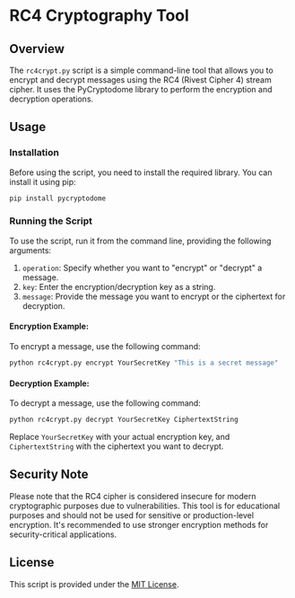 # RC4 Cryptography Tool

## Overview

The `rc4crypt.py` script is a simple command-line tool that allows you to encrypt and decrypt messages using the RC4 (Rivest Cipher 4) stream cipher. It uses the PyCryptodome library to perform the encryption and decryption operations.

## Usage

### Installation

Before using the script, you need to install the required library. You can install it using pip:

```bash
pip install pycryptodome
```

### Running the Script

To use the script, run it from the command line, providing the following arguments:

1. `operation`: Specify whether you want to "encrypt" or "decrypt" a message.
2. `key`: Enter the encryption/decryption key as a string.
3. `message`: Provide the message you want to encrypt or the ciphertext for decryption.

#### Encryption Example:

To encrypt a message, use the following command:

```bash
python rc4crypt.py encrypt YourSecretKey "This is a secret message"
```

#### Decryption Example:

To decrypt a message, use the following command:

```bash
python rc4crypt.py decrypt YourSecretKey CiphertextString
```

Replace `YourSecretKey` with your actual encryption key, and `CiphertextString` with the ciphertext you want to decrypt.

## Security Note

Please note that the RC4 cipher is considered insecure for modern cryptographic purposes due to vulnerabilities. This tool is for educational purposes and should not be used for sensitive or production-level encryption. It's recommended to use stronger encryption methods for security-critical applications.

## License

This script is provided under the [MIT License](LICENSE).
